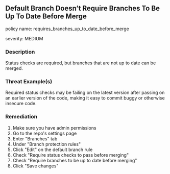 ## Default Branch Doesn’t Require Branches To Be Up To Date Before Merge

policy name: requires_branches_up_to_date_before_merge

severity: MEDIUM

### Description

Status checks are required, but branches that are not up to date can be merged.

### Threat Example(s)

Required status checks may be failing on the latest version after passing on an earlier version of the code, making it easy to commit buggy or otherwise insecure code.

### Remediation

1. Make sure you have admin permissions
2. Go to the repo's settings page
3. Enter "Branches" tab
4. Under "Branch protection rules"
5. Click "Edit" on the default branch rule
6. Check "Require status checks to pass before merging"
7. Check "Require branches to be up to date before merging"
8. Click "Save changes"

